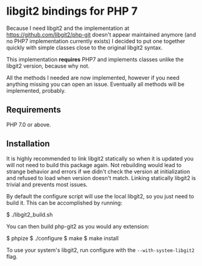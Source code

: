 # libgit2 bindings for PHP 7

Because I need libgit2 and the implementation at https://github.com/libgit2/php-git doesn't appear maintained anymore (and no PHP7 implementation currently exists) I decided to put one together quickly with simple classes close to the original libgit2 syntax.

This implementation __requires__ PHP7 and implements classes unlike the libgit2 version, because why not.

All the methods I needed are now implemented, however if you need anything missing you can open an issue. Eventually all methods will be implemented, probably.

## Requirements

PHP 7.0 or above.

## Installation

It is highly recommended to link libgit2 statically so when it is updated you will not need to build this package again. Not rebuilding would lead to strange behavior and errors if we didn't check the version at initialization and refused to load when version doesn't match. Linking statically libgit2 is trivial and prevents most issues.

By default the configure script will use the local libgit2, so you just need to build it. This can be accomplished by running:

  $ ./libgit2_build.sh

You can then build php-git2 as you would any extension:

  $ phpize
  $ ./configure
  $ make
  $ make install

To use your system's libgit2, run configure with the `--with-system-libgit2` flag.
